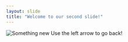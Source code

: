 ```yaml
---
layout: slide
title: "Welcome to our second slide!"
---
```

![Something new](https://camo.githubusercontent.com/fa7eee23930fb3932b52f281bd7406e8cd027397/68747470733a2f2f6f63746f6465782e6769746875622e636f6d2f696d616765732f636f6c6c61626f636174732e6a7067)
Use the left arrow to go back!

